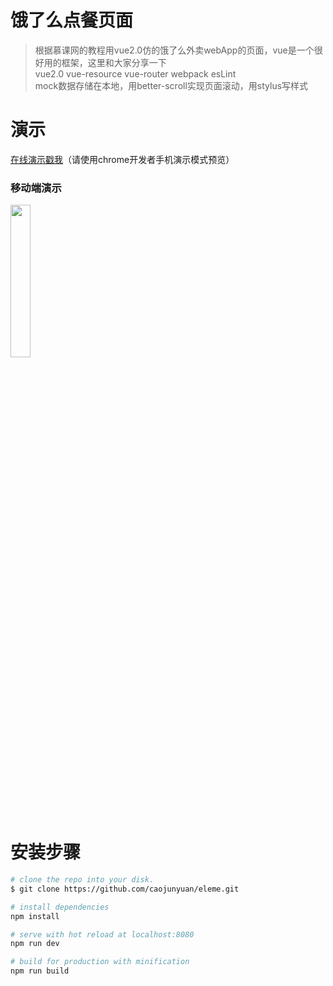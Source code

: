 # 饿了么点餐页面
> 根据慕课网的教程用vue2.0仿的饿了么外卖webApp的页面，vue是一个很好用的框架，这里和大家分享一下  
> vue2.0 vue-resource vue-router webpack esLint    
> mock数据存储在本地，用better-scroll实现页面滚动，用stylus写样式
# 演示
<a href="https://simonzhangiter.github.io/VueDemo_Sell_Eleme" target=_blank>在线演示戳我</a>（请使用chrome开发者手机演示模式预览）

### 移动端演示
<img src="http://i4.buimg.com/593841/395542d48b2016b6.png" width="25%">

# 安装步骤

``` bash
# clone the repo into your disk.
$ git clone https://github.com/caojunyuan/eleme.git

# install dependencies
npm install

# serve with hot reload at localhost:8080
npm run dev

# build for production with minification
npm run build
```


